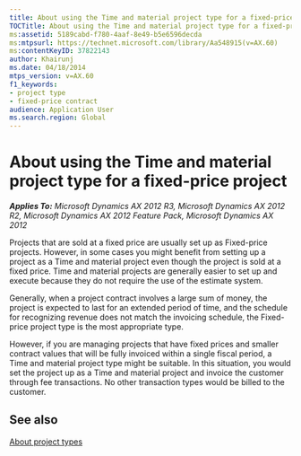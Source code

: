 ```yaml
---
title: About using the Time and material project type for a fixed-price project
TOCTitle: About using the Time and material project type for a fixed-price project
ms:assetid: 5189cabd-f780-4aaf-8e49-b5e6596decda
ms:mtpsurl: https://technet.microsoft.com/library/Aa548915(v=AX.60)
ms:contentKeyID: 37822143
author: Khairunj
ms.date: 04/18/2014
mtps_version: v=AX.60
f1_keywords:
- project type
- fixed-price contract
audience: Application User
ms.search.region: Global
---
```


# About using the Time and material project type for a fixed-price project 


_**Applies To:** Microsoft Dynamics AX 2012 R3, Microsoft Dynamics AX 2012 R2, Microsoft Dynamics AX 2012 Feature Pack, Microsoft Dynamics AX 2012_

Projects that are sold at a fixed price are usually set up as Fixed-price projects. However, in some cases you might benefit from setting up a project as a Time and material project even though the project is sold at a fixed price. Time and material projects are generally easier to set up and execute because they do not require the use of the estimate system.

Generally, when a project contract involves a large sum of money, the project is expected to last for an extended period of time, and the schedule for recognizing revenue does not match the invoicing schedule, the Fixed-price project type is the most appropriate type.

However, if you are managing projects that have fixed prices and smaller contract values that will be fully invoiced within a single fiscal period, a Time and material project type might be suitable. In this situation, you would set the project up as a Time and material project and invoice the customer through fee transactions. No other transaction types would be billed to the customer.

## See also

[About project types](about-project-types.md)

  


